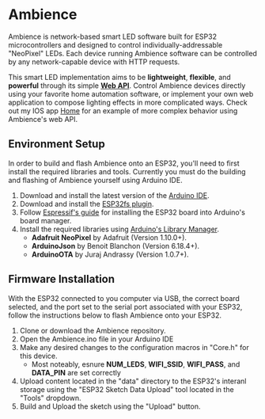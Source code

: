 # Ambience
Ambience is network-based smart LED software built for ESP32 microcontrollers and designed to control individually-addressable "NeoPixel" LEDs. Each device running Ambience software can be controlled by any network-capable device with HTTP requests.  

This smart LED implementation aims to be **lightweight**, **flexible**, and **powerful** through its simple **[Web API](https://htmlpreview.github.io/?https://github.com/patrickhirsh/Ambience/blob/main/data/WebserverAPI.html)**. Control Ambience devices directly using your favorite home automation software, or implement your own web application to compose lighting effects in more complicated ways. Check out my IOS app [Home](https://github.com/patrickhirsh/Home) for an example of more complex behavior using Ambience's web API.

## Environment Setup
In order to build and flash Ambience onto an ESP32, you'll need to first install the required libraries and tools. Currently you must do the building and flashing of Ambience yourself using Arduino IDE.

1. Download and install the latest version of the [Arduino IDE](https://www.arduino.cc/en/Main/Software_).
2. Download and install the [ESP32fs plugin](https://github.com/me-no-dev/arduino-esp32fs-plugin/releases/tag/1.0).
3. Follow [Espressif's guide](https://docs.espressif.com/projects/arduino-esp32/en/latest/installing.html) for installing the ESP32 board into Arduino's board manager.
4. Install the required libraries using [Arduino's Library Manager](https://www.arduino.cc/en/guide/libraries).
    - **Adafruit NeoPixel** by Adafruit (Version 1.10.0+).
    - **ArduinoJson** by Benoit Blanchon (Version 6.18.4+).
    - **ArduinoOTA** by Juraj Andrassy (Version 1.0.7+).

## Firmware Installation
With the ESP32 connected to you computer via USB, the correct board selected, and the port set to the serial port associated with your ESP32, follow the instructions below to flash Ambience onto your ESP32. 
1. Clone or download the Ambience repository.
2. Open the Ambience.ino file in your Arduino IDE
3. Make any desired changes to the configuration macros in "Core.h" for this device.
    - Most noteably, esnure **NUM_LEDS**, **WIFI_SSID**, **WIFI_PASS**, and **DATA_PIN** are set correctly 
4. Upload content located in the "data" directory to the ESP32's interanl storage using the "ESP32 Sketch Data Upload" tool located in the "Tools" dropdown.
5. Build and Upload the sketch using the "Upload" button.
